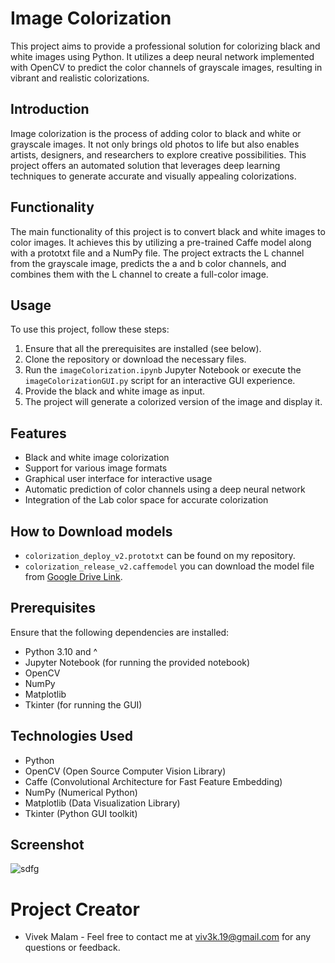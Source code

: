 # Image Colorization

This project aims to provide a professional solution for colorizing black and white images using Python. It utilizes a deep neural network implemented with OpenCV to predict the color channels of grayscale images, resulting in vibrant and realistic colorizations.

## Introduction
Image colorization is the process of adding color to black and white or grayscale images. It not only brings old photos to life but also enables artists, designers, and researchers to explore creative possibilities. This project offers an automated solution that leverages deep learning techniques to generate accurate and visually appealing colorizations.

## Functionality
The main functionality of this project is to convert black and white images to color images. It achieves this by utilizing a pre-trained Caffe model along with a prototxt file and a NumPy file. The project extracts the L channel from the grayscale image, predicts the a and b color channels, and combines them with the L channel to create a full-color image.

## Usage
To use this project, follow these steps:
1. Ensure that all the prerequisites are installed (see below).
2. Clone the repository or download the necessary files.
3. Run the `imageColorization.ipynb` Jupyter Notebook or execute the `imageColorizationGUI.py` script for an interactive GUI experience.
4. Provide the black and white image as input.
5. The project will generate a colorized version of the image and display it.

## Features
- Black and white image colorization
- Support for various image formats
- Graphical user interface for interactive usage
- Automatic prediction of color channels using a deep neural network
- Integration of the Lab color space for accurate colorization

## How to Download models
- `colorization_deploy_v2.prototxt` can be found on my repository.
- `colorization_release_v2.caffemodel` you can download the model file from [Google Drive Link](https://drive.google.com/file/d/14YmdCfcMOgfJEBNJEl6Xj1SB-RccgJBO/view?usp=sharing).

## Prerequisites
Ensure that the following dependencies are installed:
- Python 3.10 and ^
- Jupyter Notebook (for running the provided notebook)
- OpenCV
- NumPy
- Matplotlib
- Tkinter (for running the GUI)

## Technologies Used
- Python
- OpenCV (Open Source Computer Vision Library)
- Caffe (Convolutional Architecture for Fast Feature Embedding)
- NumPy (Numerical Python)
- Matplotlib (Data Visualization Library)
- Tkinter (Python GUI toolkit)

## Screenshot

![sdfg](https://github.com/viv3k19/imageColorization-using-Python-OpenCV/assets/82309435/79659bb5-0249-4da0-99ab-4cec08d7c284)

# Project Creator
* Vivek Malam - Feel free to contact me at viv3k.19@gmail.com for any questions or feedback.
